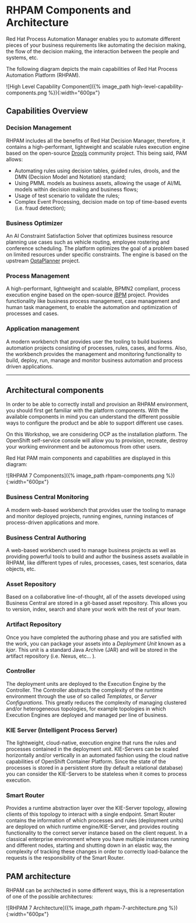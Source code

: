 # RHPAM Components and Architecture

Red Hat Process Automation Manager enables you to automate different pieces of your business requirements like automating the decision making, the flow of the decision making, the interaction between the people and systems, etc.

The following diagram depicts the main capabilities of Red Hat Process Automation Platform (RHPAM).

![High Level Capability Component]({% image_path high-level-capability-components.png %}){:width="600px"}


## Capabilities Overview

### Decision Management

RHPAM includes all the benefits of Red Hat Decision Manager, therefore, it contains a high-performant, lightweight and scalable rules execution engine based on the open-source [Drools](http://www.drools.org) community project. This being said, PAM allows:

- Automating rules using decision tables, guided rules, drools, and the DMN (Decision Model and Notation) standard;
- Using PMML models as business assets, allowing the usage of AI/ML models within decision making and business flows;
- Usage of test scenario to validate the rules;
- Complex Event Processing, decision made on top of time-based events (i.e. fraud detection);

### Business Optimizer

An AI Constraint Satisfaction Solver that optimizes business resource planning use cases such as vehicle routing, employee rostering and conference scheduling. The platform optimizes the goal of a problem based on limited resources under specific constraints. The engine is based on the upstream [OptaPlanner](http://www.optaplanner.org) project.

### Process Management

A high-performant, lightweight and scalable, BPMN2 compliant, process execution engine based on the open-source [jBPM](http://www.jbpm.org) project. Provides functionality like business process management, case management and human task management, to enable the automation and optimization of processes and cases.

### Application management

A modern workbench that provides user the tooling to build business automation projects consisting of processes, rules, cases, and forms. Also, the workbench provides the management and monitoring functionality to build, deploy, run, manage and monitor business automation and process driven applications.

---

## Architectural components

In order to be able to correctly install and provision an RHPAM environment, you should first get familiar with the platform components. With the available components in mind you can understand the different possible ways to configure the product and be able to support different use cases.

On this Workshop, we are considering OCP as the installation platform. The OpenShift self-service console will allow you to provision, recreate, destroy your working environment and be autonomous from other users.

Red Hat PAM main components and capabilities are displayed in this diagram:

![RHPAM 7 Components]({% image_path rhpam-components.png %}){:width="600px"}

### Business Central Monitoring

A modern web-based workbench that provides user the tooling to manage and monitor deployed projects, running engines, running instances of process-driven applications and more.

### Business Central Authoring

A web-based workbench used to manage business projects as well as providing powerful tools to build and author the business assets available in RHPAM, like different types of rules, processes, cases, test scenarios, data objects, etc.

### Asset Repository

Based on a collaborative line-of-thought, all of the assets developed using Business Central are stored in a git-based asset repository. This allows you to version, index, search and share your work with the rest of your team.

### Artifact Repository

Once you have completed the authoring phase and you are satisfied with the work, you can package your assets into a _Deployment Unit_ known as a _kjar_. This unit is a standard Java Archive (JAR) and will be stored in the artifact repository (i.e. Nexus, etc... ).

### Controller

The deployment units are deployed to the Execution Engine by the Controller. The Controller abstracts the complexity of the runtime environment through the use of so called _Templates_, or _Server Configurations_. This greatly reduces the complexity of managing clustered and/or heterogeneous topologies, for example topologies in which Execution Engines are deployed and managed per line of business.

### KIE Server (Intelligent Process Server)

The lightweight, cloud-native, execution engine that runs the rules and processes contained in the deployment unit. KIE-Servers can be scaled horizontally and/or vertically in an automated fashion using the cloud native capabilities of OpenShift Container Platform. Since the state of the processes is stored in a persistent store (by default a relational database) you can consider the KIE-Servers to be stateless when it comes to process execution.

### Smart Router

Provides a runtime abstraction layer over the KIE-Server topology, allowing clients of this topology to interact with a single endpoint. Smart Router contains the information of which processes and rules (deployment units) are deployed on which runtime engine/KIE-Server, and provides routing functionality to the correct server instance based on the client request. In a classical enterprise environment where you have multiple instances running and different nodes, starting and shutting down in an elastic way, the complexity of tracking these changes in order to correctly load-balance the requests is the responsibility of the Smart Router.

## PAM architecture

RHPAM can be architected in some different ways, this is a representation of one of the possible architectures:

![RHPAM 7 Architecture]({% image_path rhpam-7-architecture.png %}){:width="600px"}
